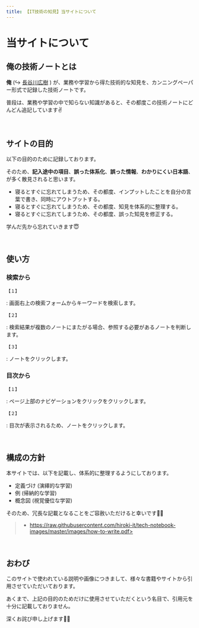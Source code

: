 ```yaml
---
title: 【IT技術の知見】当サイトについて
---
```


# 当サイトについて

## 俺の技術ノートとは

**俺** (↪️ [長谷川広樹](https://hiroki-it.github.io/tech-notebook/about.html) ) が、業務や学習から得た技術的な知見を、カンニングペーパー形式で記録した技術ノートです。

普段は、業務や学習の中で知らない知識があると、その都度この技術ノートにどんどん追記しています✌️

<br>

## サイトの目的

以下の目的のために記録しております。

そのため、**記入途中の項目**、**誤った体系化**、**誤った情報**、**わかりにくい日本語**、が多く散見されると思います。

- 寝るとすぐに忘れてしまうため、その都度、インプットしたことを自分の言葉で書き、同時にアウトプットする。
- 寝るとすぐに忘れてしまうため、その都度、知見を体系的に整理する。
- 寝るとすぐに忘れてしまうため、その都度、誤った知見を修正する。

学んだ先から忘れていきます😇

<br>

## 使い方

### 検索から

`【１】`

:    画面右上の検索フォームからキーワードを検索します。

`【２】`

:    検索結果が複数のノートにまたがる場合、参照する必要があるノートを判断します。

`【３】`

:    ノートをクリックします。

### 目次から

`【１】`

:    ページ上部のナビゲーションをクリックをクリックします。

`【２】`

:    目次が表示されるため、ノートをクリックします。

<br>

## 構成の方針

本サイトでは、以下を記載し、体系的に整理するようにしております。

- 定義づけ (演繹的な学習)
- 例 (帰納的な学習)
- 概念図 (視覚優位な学習)

そのため、冗長な記載となることをご容赦いただけると幸いです🙇🏻‍

> - https://raw.githubusercontent.com/hiroki-it/tech-notebook-images/master/images/how-to-write.pdf>

<br>

## おわび

このサイトで使われている説明や画像につきまして、様々な書籍やサイトから引用させていただいております。

あくまで、上記の目的のためだけに使用させていただくという名目で、引用元を十分に記載しておりません。

深くお詫び申し上げます🙇🏻‍

<br>
